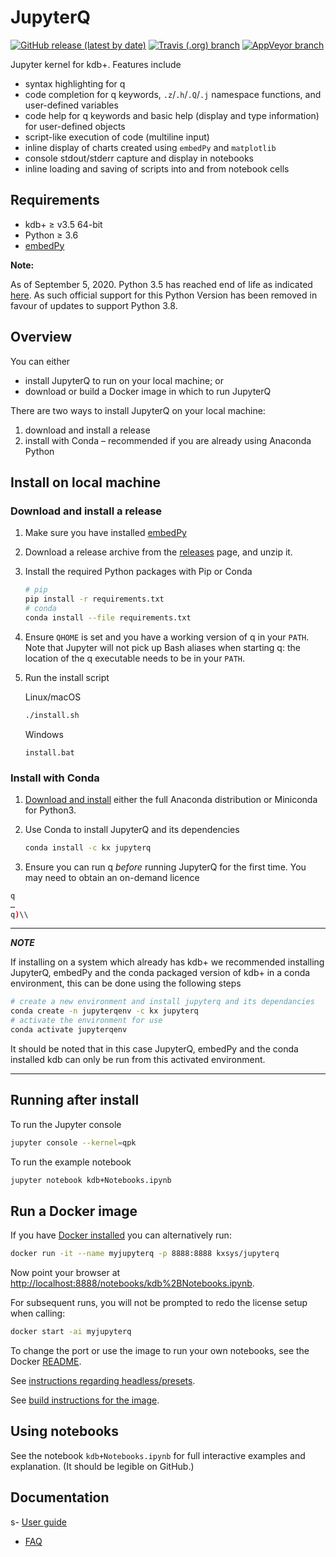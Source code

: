 # JupyterQ

[![GitHub release (latest by date)](https://img.shields.io/github/v/release/kxsystems/jupyterq)](https://github.com/kxsystems/jupyterq/releases) [![Travis (.org) branch](https://img.shields.io/travis/kxsystems/jupyterq/master?label=travis%20build)](https://travis-ci.com/kxsystems/jupyterq/branches) [![AppVeyor branch](https://img.shields.io/appveyor/ci/jhanna-kx/jupyterq-opbu8/master?label=appveyor%20build)](https://ci.appveyor.com/project/jhanna-kx/jupyterq-opbu8/branch/master)

Jupyter kernel for kdb+. Features include

-   syntax highlighting for q
-   code completion for q keywords, `.z`/`.h`/`.Q`/`.j` namespace functions, and user-defined variables
-   code help for q keywords and basic help (display and type information) for user-defined objects
-   script-like execution of code (multiline input)
-   inline display of charts created using `embedPy` and `matplotlib`
-   console stdout/stderr capture and display in notebooks
-   inline loading and saving of scripts into and from notebook cells


## Requirements

- kdb+ ≥ v3.5 64-bit
- Python ≥ 3.6
- [embedPy](https://github.com/KxSystems/embedPy)

**Note:**

As of September 5, 2020. Python 3.5 has reached end of life as indicated [here](https://www.python.org/downloads/release/python-3510/). As such official support for this Python Version has been removed in favour of updates to support Python 3.8.

## Overview

You can either

-   install JupyterQ to run on your local machine; or
-   download or build a Docker image in which to run JupyterQ

There are two ways to install JupyterQ on your local machine:

1.  download and install a release
1.  install with Conda – recommended if you are already using Anaconda Python


## Install on local machine

<a id='download-and-install-a-release'></a>
### Download and install a release

1.  Make sure you have installed [embedPy](https://github.com/KxSystems/embedPy)

1.  Download a release archive from the [releases](../../releases/latest) page, and unzip it.

1.  Install the required Python packages with Pip or Conda

    ```bash
    # pip
    pip install -r requirements.txt
    # conda
    conda install --file requirements.txt
    ```

1. Ensure `QHOME` is set and you have a working version of q in your `PATH`. Note that Jupyter will not pick up Bash aliases when starting q: the location of the q executable needs to be in your `PATH`.

1. Run the install script

    Linux/macOS

    ```bash
    ./install.sh
    ```
    Windows
    ```
    install.bat
    ```


### Install with Conda

1.  [Download and install](https://conda.io/docs/user-guide/install/download.html) either the full Anaconda distribution or Miniconda for Python3.

2.  Use Conda to install JupyterQ and its dependencies

    ```bash
    conda install -c kx jupyterq
    ```

3. Ensure you can run q _before_ running JupyterQ for the first time. You may need to obtain an on-demand licence

  ```bash
  q
  …
  q)\\
  ```
---
**_NOTE_**

If installing on a system which already has kdb+ we recommended installing JupyterQ, embedPy and the conda packaged version of kdb+ in a conda environment, this can be done using the following steps

```bash
# create a new environment and install jupyterq and its dependancies
conda create -n jupyterqenv -c kx jupyterq
# activate the environment for use
conda activate jupyterqenv
```

It should be noted that in this case JupyterQ, embedPy and the conda installed kdb can only be run from this activated environment.

---   
## Running after install

To run the Jupyter console

```bash
jupyter console --kernel=qpk
```

To run the example notebook

```bash
jupyter notebook kdb+Notebooks.ipynb
```


## Run a Docker image

If you have [Docker installed](https://www.docker.com/community-edition) you can alternatively run:

```bash
docker run -it --name myjupyterq -p 8888:8888 kxsys/jupyterq
```

Now point your browser at <http://localhost:8888/notebooks/kdb%2BNotebooks.ipynb>.

For subsequent runs, you will not be prompted to redo the license setup when calling:

```bash
docker start -ai myjupyterq
```

To change the port or use the image to run your own notebooks, see the Docker [README](docker/README.md#runoptions).

See [instructions regarding headless/presets](https://github.com/KxSystems/embedPy/blob/master/docker/README.md#headlesspresets).

See [build instructions for the image](docker/README.md).


## Using notebooks

See the notebook `kdb+Notebooks.ipynb` for full interactive examples and explanation. (It should be legible on GitHub.)


## Documentation

s-   [User guide](docs/userguide.md)
-   [FAQ](docs/faq.md)


